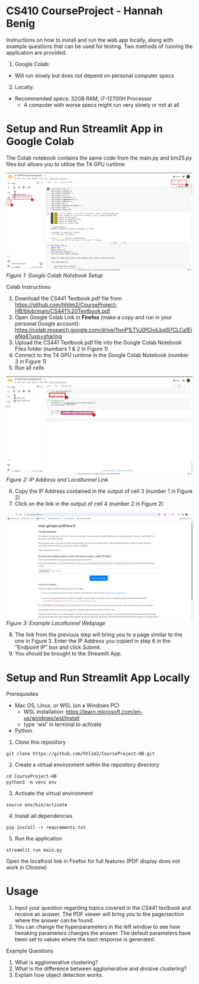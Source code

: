 # CS410 CourseProject - Hannah Benig

Instructions on how to install and run the web app locally, along with example questions that can be used for testing. Two methods of running the application are provided. 

1. Google Colab:
- Will run slowly but does not depend on personal computer specs
2. Locally:
- Recommended specs: 32GB RAM,  i7-12700H Processor
    - A computer with worse specs might run very slowly or not at all

# Setup and Run Streamlit App in Google Colab
The Colab notebook contains the same code from the main.py and bm25.py files but allows you to utilize the T4 GPU runtime.

![alt text](https://github.com/hhlim2/CourseProject-HB/blob/main/photos/colab_1.png?raw=true)
*Figure 1: Google Colab Notebook Setup*

Colab Instructions
1. Download the CS441 Textbook.pdf file from https://github.com/hhlim2/CourseProject-HB/blob/main/CS441%20Textbook.pdf 
2. Open Google Colab Link in **Firefox** (make a copy and run in your personal Google account): https://colab.research.google.com/drive/1lxnP1LTVJ0fClyiLbsI97CLCa1EieNg4?usp=sharing
3. Upload the CS441 Textbook.pdf file into the Google Colab Notebook Files folder (numbers 1 & 2 in Figure 1)
4. Connect to the T4 GPU runtime in the Google Colab Notebook (number 3 in Figure 1)
5. Run all cells

![alt text](https://github.com/hhlim2/CourseProject-HB/blob/main/photos/colab_2.png?raw=true)
*Figure 2: IP Address and Localtunnel Link*

6. Copy the IP Address contained in the output of cell 3 (number 1 in Figure 2)
7. Click on the link in the output of cell 4 (number 2 in Figure 2) 

![alt text](https://github.com/hhlim2/CourseProject-HB/blob/main/photos/colab_3.png?raw=true)
*Figure 3: Example Localtunnel Webpage*

8. The link from the previous step will bring you to a page similar to the one in Figure 3. Enter the IP Address you copied in step 6 in the “Endpoint IP” box and click Submit.
9. You should be brought to the Streamlit App. 

# Setup and Run Streamlit App Locally
Prerequisites 
- Mac OS, Linux, or WSL (on a Windows PC)
    - WSL installation: https://learn.microsoft.com/en-us/windows/wsl/install
    - type 'wsl' in terminal to activate
- Python

1. Clone this repository
```
git clone https://github.com/hhlim2/CourseProject-HB.git
```

2. Create a virtual environment within the repository directory
```
cd CourseProject-HB
python3 -m venv env
```

3. Activate the virtual environment
```
source env/bin/activate
```

4. Install all dependencies
```
pip install -r requrements.txt
```

5. Run the application
```
streamlit run main.py
```
Open the localhost link in Firefox for full features (PDF display does not work in Chrome)

# Usage
1. Input your question regarding topics covered in the CS441 textbook and receive an answer. The PDF viewer will bring you to the page/section where the answer can be found.
2. You can change the hyperparameters in the left window to see how tweaking parameters changes the answer. The default parameters have been set to values where the best response is generated.

Example Questions
1. What is agglomerative clustering?
2. What is the difference between agglomerative and divisive clustering?
3. Explain how object detection works.

